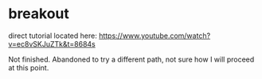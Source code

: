 # breakout

direct tutorial located here:
https://www.youtube.com/watch?v=ec8vSKJuZTk&t=8684s

Not finished. Abandoned to try a different path, not sure how I will proceed at this point. 

